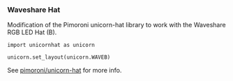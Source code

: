 ### Waveshare Hat
Modification of the Pimoroni unicorn-hat library to work with the Waveshare RGB LED Hat (B).

```
import unicornhat as unicorn

unicorn.set_layout(unicorn.WAVEB)
```  

See [pimoroni/unicorn-hat](https://github.com/pimoroni/unicorn-hat) for more info.
